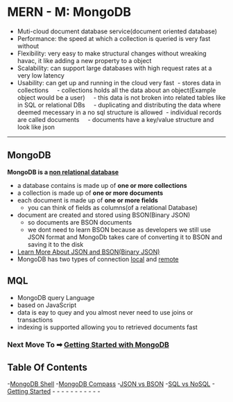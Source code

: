 # MERN - M: MongoDB
- Muti-cloud document database service(document oriented database)
- Performance: the speed at which a collection is queried is very fast without 
- Flexibility: very easy to make structural changes without wreaking havac, it like adding a new property to a object
- Scalability: can support large databases with high request rates at a very low latency
- Usability: can get up and running in the cloud very fast
 - stores data in collections
    - collections holds all the data about an object(Example object would be a user)
    - this data is not broken into related tables like in SQL or relational DBs
    - duplicating and distributing the data where deemed mecessary in a no sql structure is allowed
 - individual records are called documents
    - documents have a key/value structure and look like json
______________________________________________________________________
## MongoDB
**MongoDB is a [non relational database](./MongoDBBasics/SQLvsNoSQL.md)**
- a database contains is made up of **one or more collections**
- a collection is made up of **one or more documents**
- each document is made up of **one or more fields**
    - you can think of fields as columns(of a relational Database)
- document are created and stored using BSON(Binary JSON)
    - so documents are BSON documents
    - we dont need to learn BSON because as developers we still use JSON format and MongoDb takes care of converting it to BSON and saving it to the disk
- [Learn More About JSON and BSON(Binary JSON)](./MongoDBBasics/JSONvsBSON.md)
- MongoDB has two types of connection [local](./MongoDBBasics/LOCALCONNECTION/README.md) and [remote](./MongoDBBasics/REMOTECONNECTION/README.md)


## MQL
- MongoDB query Language
- based on JavaScript
- data is eay to quey and you almost never need to use joins or transactions
- indexing is supported allowing you to retrieved documents fast

### Next Move To ➡ [Getting Started with MongoDB](./MongoDBBasics/GettingStarted.md)


## Table Of Contents
-[MongoDB Shell](./Shell/README.md)
-[MongoDB Compass](./Compass/README.md)
-[JSON vs BSON](./MongoDBBasics/JSONvsBSON.md)
-[SQL vs NoSQL](./MongoDBBasics/SQLvsNoSQL.md)
-[Getting Started](./MongoDBBasics/GettingStarted.md)
-[]()
-[]()
-[]()
-[]()
-[]()
-[]()
-[]()
-[]()
-[]()
-[]()
-[]()